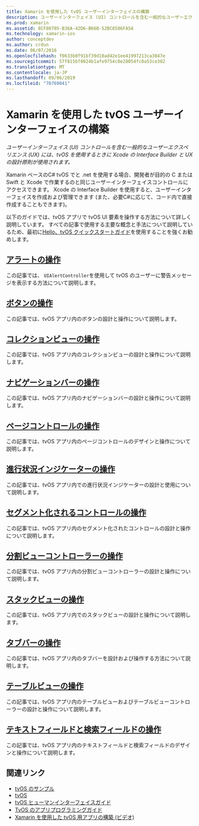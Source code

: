 ```yaml
---
title: Xamarin を使用した tvOS ユーザーインターフェイスの構築
description: ユーザーインターフェイス (UI) コントロールを含む一般的なユーザーエクスペリエンス (UX) には、tvOS を使用するときに Xcode の Interface Builder と UX の設計原則が使用されます。
ms.prod: xamarin
ms.assetid: 8CF80705-B36A-42D6-B66B-52BC8586FA5A
ms.technology: xamarin-ios
author: conceptdev
ms.author: crdun
ms.date: 06/07/2016
ms.openlocfilehash: f0633b0f91bf39d10ad42e1ee41997213ca3047e
ms.sourcegitcommit: 57f815bf0024b1afe9754c0e28054fc0a53ce302
ms.translationtype: MT
ms.contentlocale: ja-JP
ms.lasthandoff: 09/06/2019
ms.locfileid: "70769041"
---
```

# <a name="building-tvos-user-interfaces-with-xamarin"></a>Xamarin を使用した tvOS ユーザーインターフェイスの構築

_ユーザーインターフェイス (UI) コントロールを含む一般的なユーザーエクスペリエンス (UX) には、tvOS を使用するときに Xcode の Interface Builder と UX の設計原則が使用されます。_

Xamarin ベースのC# tvOS でと .net を使用する場合、開発者が目的の C または Swift と Xcode で作業するのと同じユーザーインターフェイスコントロールにアクセスできます。 Xcode の Interface Builder を使用すると、ユーザーインターフェイスを作成および管理できます (また、必要C#に応じて、コード内で直接作成することもできます)。

以下のガイドでは、tvOS アプリで tvOS UI 要素を操作する方法について詳しく説明しています。 すべての記事で使用する主要な概念と手法について説明しているため、最初に[Hello、tvOS クイックスタートガイド](~/ios/tvos/get-started/hello-tvos.md)を使用することを強くお勧めします。

## <a name="working-with-alertsiostvosuser-interfacealertsmd"></a>[アラートの操作](~/ios/tvos/user-interface/alerts.md)

この記事では、 `UIAlertController`を使用して tvOS のユーザーに警告メッセージを表示する方法について説明します。

## <a name="working-with-buttonsiostvosuser-interfacebuttonsmd"></a>[ボタンの操作](~/ios/tvos/user-interface/buttons.md)

この記事では、tvOS アプリ内のボタンの設計と操作について説明します。

## <a name="working-with-collection-viewsiostvosuser-interfacecollection-viewsmd"></a>[コレクションビューの操作](~/ios/tvos/user-interface/collection-views.md)

この記事では、tvOS アプリ内のコレクションビューの設計と操作について説明します。

## <a name="working-with-navigation-barsiostvosuser-interfacenavigation-barsmd"></a>[ナビゲーションバーの操作](~/ios/tvos/user-interface/navigation-bars.md)

この記事では、tvOS アプリ内のナビゲーションバーの設計と操作について説明します。

## <a name="working-with-page-controlsiostvosuser-interfacepage-controlsmd"></a>[ページコントロールの操作](~/ios/tvos/user-interface/page-controls.md)

この記事では、tvOS アプリ内のページコントロールのデザインと操作について説明します。

## <a name="working-with-progress-indicatorsiostvosuser-interfaceprogress-indicatorsmd"></a>[進行状況インジケーターの操作](~/ios/tvos/user-interface/progress-indicators.md)

この記事では、tvOS アプリ内での進行状況インジケーターの設計と使用について説明します。

## <a name="working-with-segmented-controlsiostvosuser-interfacesegmented-controlsmd"></a>[セグメント化されるコントロールの操作](~/ios/tvos/user-interface/segmented-controls.md)

この記事では、tvOS アプリ内のセグメント化されたコントロールの設計と操作について説明します。

## <a name="working-with-split-view-controllersiostvosuser-interfacesplit-viewsmd"></a>[分割ビューコントローラーの操作](~/ios/tvos/user-interface/split-views.md)

この記事では、tvOS アプリ内の分割ビューコントローラーの設計と操作について説明します。

## <a name="working-with-stack-viewsiostvosuser-interfacestacked-viewsmd"></a>[スタックビューの操作](~/ios/tvos/user-interface/stacked-views.md)

この記事では、tvOS アプリ内でのスタックビューの設計と操作について説明します。

## <a name="working-with-tab-barsiostvosuser-interfacetab-barsmd"></a>[タブバーの操作](~/ios/tvos/user-interface/tab-bars.md)

この記事では、tvOS アプリ内のタブバーを設計および操作する方法について説明します。

## <a name="working-with-table-viewsiostvosuser-interfacetable-viewsmd"></a>[テーブルビューの操作](~/ios/tvos/user-interface/table-views.md)

この記事では、tvOS アプリ内のテーブルビューおよびテーブルビューコントローラーの設計と操作について説明します。

## <a name="working-with-text-and-search-fieldsiostvosuser-interfacetext-fields-and-searchmd"></a>[テキストフィールドと検索フィールドの操作](~/ios/tvos/user-interface/text-fields-and-search.md)

この記事では、tvOS アプリ内のテキストフィールドと検索フィールドのデザインと操作について説明します。

## <a name="related-links"></a>関連リンク

- [tvOS のサンプル](https://docs.microsoft.com/samples/browse/?products=xamarin&term=Xamarin.iOS+tvOS)
- [tvOS](https://developer.apple.com/tvos/)
- [tvOS ヒューマンインターフェイスガイド](https://developer.apple.com/tvos/human-interface-guidelines/)
- [TvOS のアプリプログラミングガイド](https://developer.apple.com/library/prerelease/tvos/documentation/General/Conceptual/AppleTV_PG/)
- [Xamarin を使用した tvOS 用アプリの構築 (ビデオ)](https://university.xamarin.com/lightninglectures/tvos-with-xamarin)
